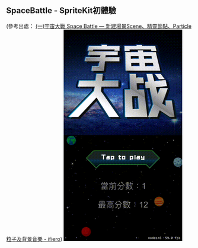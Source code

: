 ## SpaceBattle - SpriteKit初體驗
(參考出處： [(一)宇宙大戰 Space Battle — 新建場景Scene、精靈節點、Particle粒子及背景音樂 - ifiero](http://www.ifiero.com/index.php/archives/126))
![SpaceBattle - SpriteKit初體驗](./_Gif_/SpaceBattle.gif)